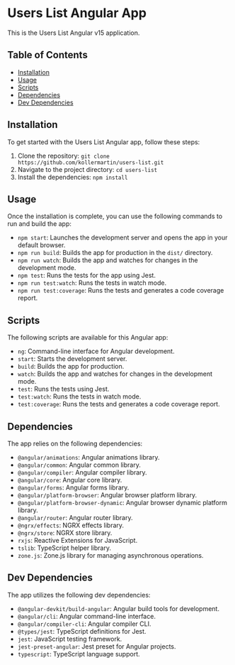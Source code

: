 # Users List Angular App

This is the Users List Angular v15 application.

## Table of Contents

- [Installation](#installation)
- [Usage](#usage)
- [Scripts](#scripts)
- [Dependencies](#dependencies)
- [Dev Dependencies](#dev-dependencies)

## Installation

To get started with the Users List Angular app, follow these steps:

1. Clone the repository: `git clone https://github.com/kollermartin/users-list.git`
2. Navigate to the project directory: `cd users-list`
3. Install the dependencies: `npm install`

## Usage

Once the installation is complete, you can use the following commands to run and build the app:

- `npm start`: Launches the development server and opens the app in your default browser.
- `npm run build`: Builds the app for production in the `dist/` directory.
- `npm run watch`: Builds the app and watches for changes in the development mode.
- `npm test`: Runs the tests for the app using Jest.
- `npm run test:watch`: Runs the tests in watch mode.
- `npm run test:coverage`: Runs the tests and generates a code coverage report.

## Scripts

The following scripts are available for this Angular app:

- `ng`: Command-line interface for Angular development.
- `start`: Starts the development server.
- `build`: Builds the app for production.
- `watch`: Builds the app and watches for changes in the development mode.
- `test`: Runs the tests using Jest.
- `test:watch`: Runs the tests in watch mode.
- `test:coverage`: Runs the tests and generates a code coverage report.

## Dependencies

The app relies on the following dependencies:

- `@angular/animations`: Angular animations library.
- `@angular/common`: Angular common library.
- `@angular/compiler`: Angular compiler library.
- `@angular/core`: Angular core library.
- `@angular/forms`: Angular forms library.
- `@angular/platform-browser`: Angular browser platform library.
- `@angular/platform-browser-dynamic`: Angular browser dynamic platform library.
- `@angular/router`: Angular router library.
- `@ngrx/effects`: NGRX effects library.
- `@ngrx/store`: NGRX store library.
- `rxjs`: Reactive Extensions for JavaScript.
- `tslib`: TypeScript helper library.
- `zone.js`: Zone.js library for managing asynchronous operations.

## Dev Dependencies

The app utilizes the following dev dependencies:

- `@angular-devkit/build-angular`: Angular build tools for development.
- `@angular/cli`: Angular command-line interface.
- `@angular/compiler-cli`: Angular compiler CLI.
- `@types/jest`: TypeScript definitions for Jest.
- `jest`: JavaScript testing framework.
- `jest-preset-angular`: Jest preset for Angular projects.
- `typescript`: TypeScript language support.
